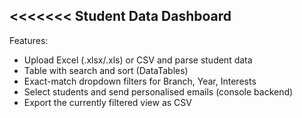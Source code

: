 <<<<<<< 
Student Data Dashboard 
------------------------------------
Features:
- Upload Excel (.xlsx/.xls) or CSV and parse student data
- Table with search and sort (DataTables)
- Exact-match dropdown filters for Branch, Year, Interests
- Select students and send personalised emails (console backend)
- Export the currently filtered view as CSV

